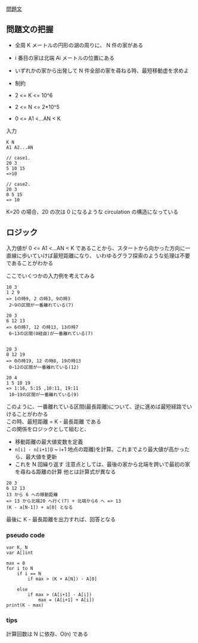 [問題文](https://atcoder.jp/contests/abc160/tasks/abc160_c)

## 問題文の把握

-   全周 K メートルの円形の湖の周りに、 N 件の家がある
-   i 番目の家は北端 Ai メートルの位置にある
-   いずれかの家から出発して N 件全部の家を尋ねる時、最短移動虚を求めよ

-   制約
-   2 <= K <= 10^6
-   2 <= N <= 2\*10^5
-   0 <= A1 <...AN < K

入力

```
K N
A1 A2...AN

// case1.
20 3
5 10 15
=>10

// case2.
20 3
0 5 15
=> 10
```

K=20 の場合、20 の次は 0 になるような circulation の構造になっている

## ロジック

入力値が 0 <= A1 <...AN < K であることから、スタートから向かった方向に一直線に歩いていけば最短距離になり、
いわゆるグラフ探索のような処理は不要であることがわかる  

ここでいくつかの入力例を考えてみる
```
10 3
1 2 9
=> 1の時9, 2 の時3, 9の時3
 2~9の区間が一番離れている(7)

20 3
6 12 13
=> 6の時7, 12 の時13, 13の時7
 6~13の区間(0経由)が一番離れている(7)


20 3
0 12 19
=> 0の時19, 12 の時8, 19の時13
 0~12の区間が一番離れている(12)

20 4
1 5 10 19
=> 1:16, 5:15 ,10:11, 19:11  
 10~19の区間が一番離れている(9)
```

このように、一番離れている区間(最長距離)について、逆に進めば最短経路でいけることがわかる  
この時、最短距離 = K - 最長距離 である  
この関係をロジックとして組むと、

- 移動距離の最大値変数を定義
- `n[i] - n[i+1]`(i ~ i+1 地点の距離)を計算。これまでより最大値が高かったら、最大値を更新
- これを N 回繰り返す
注意点としては、最後の家から北端を跨いで最初の家を尋ねる距離の計算
他とは計算式が異なる  
```
20 3
6 12 13
13 から 6 への移動距離
=> 13 から北端20 へ行く(7) + 北端から6 へ => 13
(K - a[N-1]) + a[0] となる
```

最後に K - 最長距離を出力すれば、回答となる

### pseudo code

```
var K, N
var A[]int

max = 0
for i to N
    if i == N
        if max > (K + A[N]) - A[0]
        
    else
        if max > (A[i+1] - A[i])
            max = (A[i+1] + A[i])
print(K - max)
```

### tips

計算回数は N に依存、O(n) である  